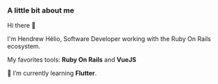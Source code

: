 ### A little bit about me

Hi there 👋

I'm Hendrew Hélio, Software Developer working with the Ruby On Rails ecosystem.

My favorites tools: <b>Ruby On Rails</b> and <b>VueJS</b>

🌱 I’m currently learning <b>Flutter</b>.

<!--
**Hendrew/hendrew** is a ✨ _special_ ✨ repository because its `README.md` (this file) appears on your GitHub profile.

Here are some ideas to get you started:

- 🔭 I’m currently working on ...
- 🌱 I’m currently learning ...
- 👯 I’m looking to collaborate on ...
- 🤔 I’m looking for help with ...
- 💬 Ask me about ...
- 📫 How to reach me: ...
- 😄 Pronouns: ...
- ⚡ Fun fact: ...
-->
